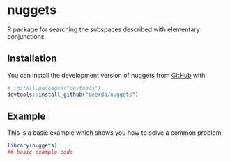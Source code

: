 
<!-- README.md is generated from README.Rmd. Please edit that file -->

# nuggets

<!-- badges: start -->
<!-- badges: end -->

R package for searching the subspaces described with elementary
conjunctions

## Installation

You can install the development version of nuggets from
[GitHub](https://github.com/) with:

``` r
# install.packages("devtools")
devtools::install_github("beerda/nuggets")
```

## Example

This is a basic example which shows you how to solve a common problem:

``` r
library(nuggets)
## basic example code
```
